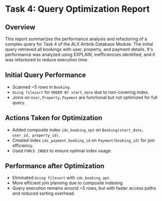 # Task 4: Query Optimization Report

## Overview
This report summarizes the performance analysis and refactoring of a complex query for Task 4 of the ALX Airbnb Database Module. The initial query retrieved all bookings with user, property, and payment details. It's performance was analyzed using EXPLAIN, inefficiencies identified, and it was refactored to reduce execution time.


## Initial Query Performance
- Scanned ~5 rows in `Booking`.
- `Using filesort` for `ORDER BY start_date` due to non-covering index.
- Joins on `User`, `Property`, `Payment` are functional but not optimized for full query.

## Actions Taken for Optimization
- Added composite index `idx_booking_opt` on `Booking(start_date, user_id, property_id)`.
- Created index `idx_payment_booking_id` on `Payment(booking_id)` for join efficiency.
- Used `FORCE INDEX` to ensure optimal index usage.

## Performance after Optimization
- Eliminated `Using filesort` with `idx_booking_opt`.
- More efficient join planning due to composite indexing.
- Query execution remains around ~5 rows, but with faster access paths and reduced sorting overhead.
